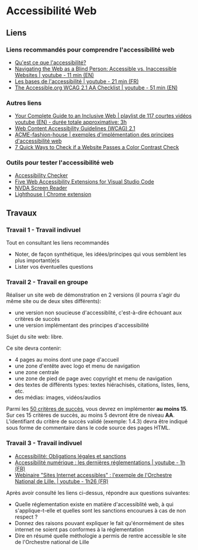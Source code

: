 # Accessibilité Web

## Liens
### Liens recommandés pour comprendre l'accessibilité web
- [Qu'est ce que l'accessibilité?](https://developer.mozilla.org/fr/docs/Learn/Accessibility/What_is_accessibility)
- [Navigating the Web as a Blind Person: Accessible vs. Inaccessible Websites | youtube - 11 min (EN)](https://youtu.be/OOvXuz6ejuw?si=MzLZNa7eAabVuvKR)
- [Les bases de l'accessibilité | youtube - 21 min (FR)](https://youtu.be/z68N3VrA9h4?si=X5kmcpP0lKbmhAze)
- [The Accessible.org WCAG 2.1 AA Checklist | youtube - 51 min (EN)](https://youtu.be/uaEgknyA5BY?si=ECwD8Bl9vdR1oYSY)

### Autres liens
- [Your Complete Guide to an Inclusive Web | playlist de 117 courtes vidéos youtube (EN) - durée totale approximative: 3h](https://youtube.com/playlist?list=PLBF3XTmgreLHH77gQOEa6xCCT2M0IWxo6&si=gOP8U5OIJQwz8dzu)
- [Web Content Accessibility Guidelines (WCAG) 2.1](https://www.w3.org/Translations/WCAG21-fr/)
- [ACME-fashion-house | exemples d'implémentation des principes d'accessibilité web](https://github.com/canaxess/ACME-fashion-house/tree/master)
- [7 Quick Ways to Check if a Website Passes a Color Contrast Check](https://allyant.com/7-quick-ways-to-check-if-a-website-passes-a-color-contrast-check/)

### Outils pour tester l'accessibilité web
- [Accessibility Checker](https://www.accessibilitychecker.org/)
- [Five Web Accessibility Extensions for Visual Studio Code](https://www.codespud.com/2022/five_accessibility_vscode_extensions/)
- [NVDA Screen Reader](https://www.nvaccess.org/)
- [Lighthouse | Chrome extension](https://chromewebstore.google.com/detail/lighthouse/blipmdconlkpinefehnmjammfjpmpbjk)


## Travaux
### Travail 1 - Travail indivuel
Tout en consultant les liens recommandés
- Noter, de façon synthétique, les idées/principes qui vous semblent les plus important(e)s
- Lister vos éventuelles questions

### Travail 2 - Travail en groupe
Réaliser un site web de démonstration en 2 versions (il pourra s'agir du même site ou de deux sites différents):
- une version non soucieuse d'accessiblité, c'est-à-dire échouant aux critères de succès
- une version implémentant des principes d'accessibilité

Sujet du site web: libre.


Ce site devra contenir:
- 4 pages au moins dont une page d'accueil
- une zone d'entête avec logo et menu de navigation
- une zone centrale
- une zone de pied de page avec copyright et menu de navigation
- des textes de différents types: textes hiérachisés, citations, listes, liens, etc.
- des médias: images, vidéos/audios

Parmi les <a href="checklist.pdf">50 critères de succès</a>, vous devrez en implémenter <strong>au moins 15</strong>. Sur ces 15 critères de succès, au moins 5 devront être de niveau <strong>AA</strong>.
L'identifiant du critère de succès validé (exemple: 1.4.3) devra être indiqué sous forme de commentaire dans le code source des pages HTML.

### Travail 3 - Travail indivuel
- [Accessibilité: Obligations légales et sanctions](https://design.numerique.gouv.fr/accessibilite-numerique/cadre-legal/)
- [Accessibilité numérique : les dernières réglementations | youtube - 1h (FR)](https://youtu.be/htRjS0CiHgU?si=Hggo5Rg3pShgR9pO)
- [Webinaire "Sites Internet accessibles" : l'exemple de l'Orchestre National de Lille. | youtube - 1h26 (FR)](https://youtu.be/kcQw5QzQ-yU?si=sCgvPVFD_bjgF7X7)


Après avoir consulté les liens ci-dessus, répondre aux questions suivantes:
- Quelle réglementation existe en matière d'accessiblité web, à qui s'applique-t-elle et quelles sont les sanctions encourues à cas de non respect ?
- Donnez des raisons pouvant expliquer le fait qu'énormément de sites internet ne soient pas conformes à la réglementation
- Dire en résumé quelle méthologie a permis de rentre accessible le site de l'Orchestre national de Lille
